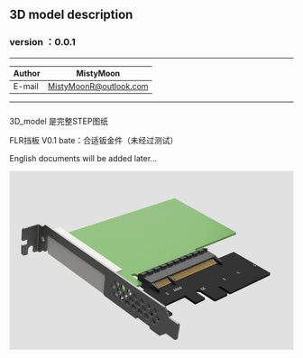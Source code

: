 ## 3D model description

### version ：0.0.1


-----------------------
|Author|MistyMoon|
|---|---
|E-mail|MistyMoonR@outlook.com

-----------------------
### 

3D_model 是完整STEP图纸

FLR挡板 V0.1 bate：合适钣金件（未经过测试）


English documents will be added later...

![IMG](./img/V0.1.jpg)
 
